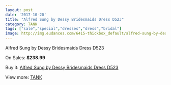 ```yaml
---
layout: post
date: '2017-10-20'
title: "Alfred Sung by Dessy Bridesmaids Dress D523"
category: TANK
tags: ["sale","special","dresses","dress","bridal"]
image: http://img.eudances.com/6415-thickbox_default/alfred-sung-by-dessy-bridesmaids-dress-d523.jpg
---
```

Alfred Sung by Dessy Bridesmaids Dress D523

On Sales: **$238.99**
<a href="https://www.eudances.com/en/tank/2333-alfred-sung-by-dessy-bridesmaids-dress-d523.html"><amp-img layout="responsive" width="600" height="600" src="//img.eudances.com/6415-thickbox_default/alfred-sung-by-dessy-bridesmaids-dress-d523.jpg" alt="Alfred Sung by Dessy Bridesmaids Dress D523 0" /></a>
<a href="https://www.eudances.com/en/tank/2333-alfred-sung-by-dessy-bridesmaids-dress-d523.html"><amp-img layout="responsive" width="600" height="600" src="//img.eudances.com/6416-thickbox_default/alfred-sung-by-dessy-bridesmaids-dress-d523.jpg" alt="Alfred Sung by Dessy Bridesmaids Dress D523 1" /></a>

Buy it: [Alfred Sung by Dessy Bridesmaids Dress D523](https://www.eudances.com/en/tank/2333-alfred-sung-by-dessy-bridesmaids-dress-d523.html "Alfred Sung by Dessy Bridesmaids Dress D523")

View more: [TANK](https://www.eudances.com/en/28-tank "TANK")